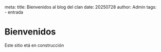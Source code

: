 meta:
  title: Bienvenidos al blog del clan
  date: 20250728
  author: Admin
  tags:
    - entrada

# Bienvenidos

Este sitio etá en construcción
